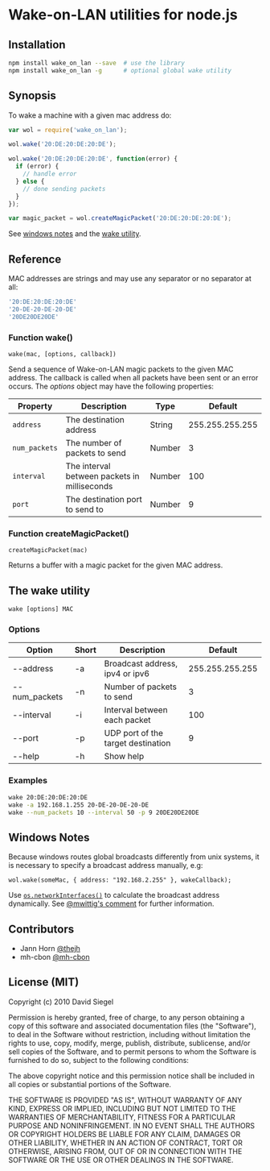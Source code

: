 # Wake-on-LAN utilities for node.js

## Installation

````bash
npm install wake_on_lan --save  # use the library
npm install wake_on_lan -g      # optional global wake utility 
````

## Synopsis

To wake a machine with a given mac address do:

````js
var wol = require('wake_on_lan');

wol.wake('20:DE:20:DE:20:DE');

wol.wake('20:DE:20:DE:20:DE', function(error) {
  if (error) {
    // handle error
  } else {
    // done sending packets
  }
});

var magic_packet = wol.createMagicPacket('20:DE:20:DE:20:DE');
````

See [windows notes](#windows-notes) and the [wake utility](#the-wake-utility).

## Reference

MAC addresses are strings and may use any separator or no separator at all:

````js
'20:DE:20:DE:20:DE'
'20-DE-20-DE-20-DE'
'20DE20DE20DE'
````

### Function wake()

````
wake(mac, [options, callback])
````

Send a sequence of Wake-on-LAN magic packets to the given MAC address. The callback is called when all packets have been sent or an error occurs. The _options_ object may have the following properties:

| Property | Description | Type | Default |
| --- | --- | --- | --- |
| `address` | The destination address | String | 255.255.255.255 |
| `num_packets` | The number of packets to send | Number | 3 |
| `interval` | The interval between packets in milliseconds | Number | 100 |
| `port` | The destination port to send to | Number | 9 |

### Function createMagicPacket()

````
createMagicPacket(mac)
````

Returns a buffer with a magic packet for the given MAC address.

## The wake utility

````
wake [options] MAC
````

### Options

| Option | Short | Description | Default |
| --- | --- | --- | --- |
| --address | -a | Broadcast address, ipv4 or ipv6 | 255.255.255.255 |
| --num_packets | -n | Number of packets to send | 3 |
| --interval | -i | Interval between each packet | 100 |
| --port | -p | UDP port of the target destination | 9 |
| --help | -h | Show help ||

### Examples

````bash
wake 20:DE:20:DE:20:DE
wake -a 192.168.1.255 20-DE-20-DE-20-DE
wake --num_packets 10 --interval 50 -p 9 20DE20DE20DE
````

## Windows Notes

Because windows routes global broadcasts differently from unix systems, it is necessary to specify a broadcast address manually, e.g:

````
wol.wake(someMac, { address: "192.168.2.255" }, wakeCallback);
````

Use [`os.networkInterfaces()`](https://nodejs.org/api/os.html#os_os_networkinterfaces) to calculate the broadcast address dynamically. See [@mwittig's comment](https://github.com/agnat/node_wake_on_lan/issues/4#issuecomment-156404241) for further information.

## Contributors

* Jann Horn [@thejh](http://github.com/thejh)
* mh-cbon [@mh-cbon](http://github.com/mh-cbon)

## License (MIT)

Copyright (c) 2010 David Siegel

Permission is hereby granted, free of charge, to any person obtaining a copy of this software and associated documentation files (the "Software"), to deal in the Software without restriction, including without limitation the rights to use, copy, modify, merge, publish, distribute, sublicense, and/or sell copies of the Software, and to permit persons to whom the Software is furnished to do so, subject to the following conditions:

The above copyright notice and this permission notice shall be included in all copies or substantial portions of the Software.

THE SOFTWARE IS PROVIDED "AS IS", WITHOUT WARRANTY OF ANY KIND, EXPRESS OR IMPLIED, INCLUDING BUT NOT LIMITED TO THE WARRANTIES OF MERCHANTABILITY, FITNESS FOR A PARTICULAR PURPOSE AND NONINFRINGEMENT. IN NO EVENT SHALL THE AUTHORS OR COPYRIGHT HOLDERS BE LIABLE FOR ANY CLAIM, DAMAGES OR OTHER LIABILITY, WHETHER IN AN ACTION OF CONTRACT, TORT OR OTHERWISE, ARISING FROM, OUT OF OR IN CONNECTION WITH THE SOFTWARE OR THE USE OR OTHER DEALINGS IN THE SOFTWARE.
